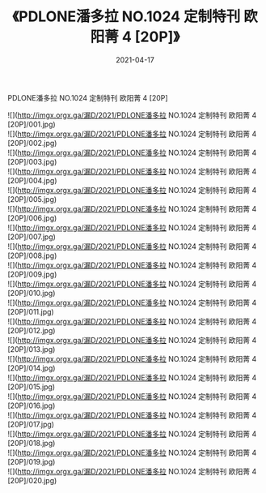 ﻿---
layout: post
title:  《PDLONE潘多拉 NO.1024 定制特刊 欧阳菁 4 [20P]》
date:   2021-04-17
img: http://imgx.orgx.ga/漏D/2021/PDLONE潘多拉 NO.1024 定制特刊 欧阳菁 4 [20P]/000.jpg
categories: [美女, 清纯, 唯美]
---

PDLONE潘多拉 NO.1024 定制特刊 欧阳菁 4 [20P]

  ![](http://imgx.orgx.ga/漏D/2021/PDLONE潘多拉 NO.1024 定制特刊 欧阳菁 4 [20P]/001.jpg) <br> ![](http://imgx.orgx.ga/漏D/2021/PDLONE潘多拉 NO.1024 定制特刊 欧阳菁 4 [20P]/002.jpg) <br> ![](http://imgx.orgx.ga/漏D/2021/PDLONE潘多拉 NO.1024 定制特刊 欧阳菁 4 [20P]/003.jpg) <br> ![](http://imgx.orgx.ga/漏D/2021/PDLONE潘多拉 NO.1024 定制特刊 欧阳菁 4 [20P]/004.jpg) <br> ![](http://imgx.orgx.ga/漏D/2021/PDLONE潘多拉 NO.1024 定制特刊 欧阳菁 4 [20P]/005.jpg) <br> ![](http://imgx.orgx.ga/漏D/2021/PDLONE潘多拉 NO.1024 定制特刊 欧阳菁 4 [20P]/006.jpg) <br> ![](http://imgx.orgx.ga/漏D/2021/PDLONE潘多拉 NO.1024 定制特刊 欧阳菁 4 [20P]/007.jpg) <br> ![](http://imgx.orgx.ga/漏D/2021/PDLONE潘多拉 NO.1024 定制特刊 欧阳菁 4 [20P]/008.jpg) <br> ![](http://imgx.orgx.ga/漏D/2021/PDLONE潘多拉 NO.1024 定制特刊 欧阳菁 4 [20P]/009.jpg) <br> ![](http://imgx.orgx.ga/漏D/2021/PDLONE潘多拉 NO.1024 定制特刊 欧阳菁 4 [20P]/010.jpg) <br> ![](http://imgx.orgx.ga/漏D/2021/PDLONE潘多拉 NO.1024 定制特刊 欧阳菁 4 [20P]/011.jpg) <br> ![](http://imgx.orgx.ga/漏D/2021/PDLONE潘多拉 NO.1024 定制特刊 欧阳菁 4 [20P]/012.jpg) <br> ![](http://imgx.orgx.ga/漏D/2021/PDLONE潘多拉 NO.1024 定制特刊 欧阳菁 4 [20P]/013.jpg) <br> ![](http://imgx.orgx.ga/漏D/2021/PDLONE潘多拉 NO.1024 定制特刊 欧阳菁 4 [20P]/014.jpg) <br> ![](http://imgx.orgx.ga/漏D/2021/PDLONE潘多拉 NO.1024 定制特刊 欧阳菁 4 [20P]/015.jpg) <br> ![](http://imgx.orgx.ga/漏D/2021/PDLONE潘多拉 NO.1024 定制特刊 欧阳菁 4 [20P]/016.jpg) <br> ![](http://imgx.orgx.ga/漏D/2021/PDLONE潘多拉 NO.1024 定制特刊 欧阳菁 4 [20P]/017.jpg) <br> ![](http://imgx.orgx.ga/漏D/2021/PDLONE潘多拉 NO.1024 定制特刊 欧阳菁 4 [20P]/018.jpg) <br> ![](http://imgx.orgx.ga/漏D/2021/PDLONE潘多拉 NO.1024 定制特刊 欧阳菁 4 [20P]/019.jpg) <br> ![](http://imgx.orgx.ga/漏D/2021/PDLONE潘多拉 NO.1024 定制特刊 欧阳菁 4 [20P]/020.jpg) <br>